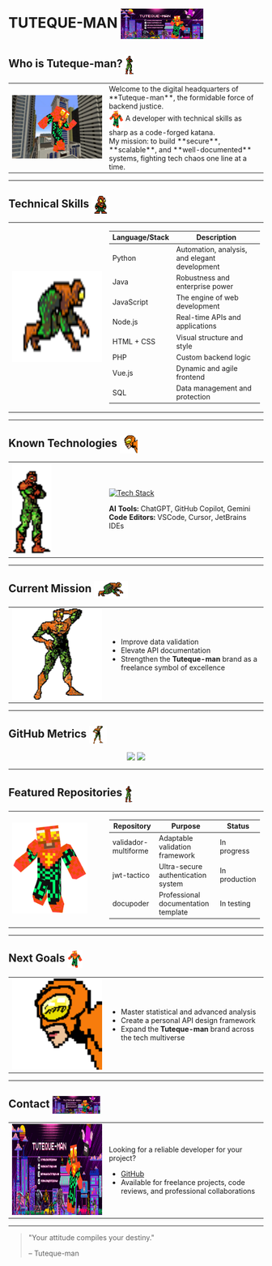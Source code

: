 # TUTEQUE-MAN <img src="img/Profile.png" height="60" style="vertical-align:middle"/>

## Who is Tuteque-man? <img src="img/Sprite-0004.png" height="40" style="vertical-align:middle"/>

<table>
<tr>
<td width="38%">
  <img src="cover.png" alt="Cover" width="100%"/>
</td>
<td>
  Welcome to the digital headquarters of **Tuteque-man**, the formidable force of backend justice.<br>
  <img src="img/n1.png" height="35" style="vertical-align:middle"/> A developer with technical skills as sharp as a code-forged katana.<br>
  My mission: to build **secure**, **scalable**, and **well-documented** systems, fighting tech chaos one line at a time.
</td>
</tr>
</table>

---

## Technical Skills <img src="img/p1.gif" height="35" style="vertical-align:middle"/>

<table>
<tr>
<td width="38%">
  <img src="img/p2.gif" height="180"/>
</td>
<td>

| Language/Stack | Description |
|---------------|-------------|
| Python        | Automation, analysis, and elegant development |
| Java          | Robustness and enterprise power |
| JavaScript    | The engine of web development |
| Node.js       | Real-time APIs and applications |
| HTML + CSS    | Visual structure and style |
| PHP           | Custom backend logic |
| Vue.js        | Dynamic and agile frontend |
| SQL           | Data management and protection |

</td>
</tr>
</table>

---

## Known Technologies <img src="img/n2.png" height="35" style="vertical-align:middle"/>

<table>
<tr>
<td width="38%">
  <img src="img/Sprite-0004.png" height="180"/>
</td>
<td>

[![Tech Stack](https://skillicons.dev/icons?i=py,c,java,js,nodejs,php,html,css,vue,git,github,vscode,ps&perline=13)](https://skillicons.dev)

**AI Tools:** ChatGPT, GitHub Copilot, Gemini  
**Code Editors:** VSCode, Cursor, JetBrains IDEs

</td>
</tr>
</table>

---

## Current Mission <img src="img/p2.gif" height="35" style="vertical-align:middle"/>

<table>
<tr>
<td width="38%">
  <img src="img/c1.gif" height="180"/>
</td>
<td>

- Improve data validation
- Elevate API documentation
- Strengthen the **Tuteque-man** brand as a freelance symbol of excellence

</td>
</tr>
</table>

---

## GitHub Metrics <img src="img/c1.gif" height="35" style="vertical-align:middle"/>

<p align="center">
  <img height="120em" src="https://github-readme-stats-eight-theta.vercel.app/api?username=Tuteque-man&show_icons=true&theme=algolia&include_all_commits=true&count_private=true"/>
  <img height="120em" src="https://github-readme-stats-eight-theta.vercel.app/api/top-langs/?username=Tuteque-man&layout=compact&langs_count=8&theme=algolia"/>
</p>

---

## Featured Repositories <img src="img/Sprite-0004.png" height="35" style="vertical-align:middle"/>

<table>
<tr>
<td width="38%">
  <img src="img/n1.png" height="180"/>
</td>
<td>

| Repository              | Purpose                              | Status         |
|------------------------|--------------------------------------|----------------|
| validador-multiforme   | Adaptable validation framework        | In progress    |
| jwt-tactico            | Ultra-secure authentication system    | In production  |
| docupoder              | Professional documentation template   | In testing     |

</td>
</tr>
</table>

---

## Next Goals <img src="img/n1.png" height="35" style="vertical-align:middle"/>

<table>
<tr>
<td width="38%">
  <img src="img/n2.png" height="180"/>
</td>
<td>

- Master statistical and advanced analysis
- Create a personal API design framework
- Expand the **Tuteque-man** brand across the tech multiverse

</td>
</tr>
</table>

---

## Contact <img src="img/Profile.png" height="35" style="vertical-align:middle"/>

<table>
<tr>
<td width="38%">
  <img src="img/Profile.png" height="180"/>
</td>
<td>

Looking for a reliable developer for your project?

- [GitHub](https://github.com/Tuteque-man)
- Available for freelance projects, code reviews, and professional collaborations

</td>
</tr>
</table>

---

> "Your attitude compiles your destiny."
> 
> – Tuteque-man
